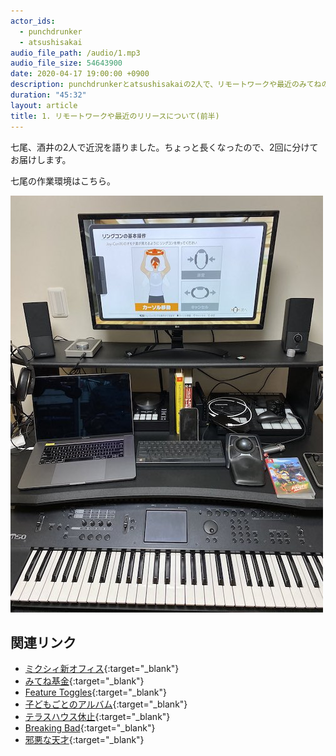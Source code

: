 ```yaml
---
actor_ids:
  - punchdrunker
  - atsushisakai
audio_file_path: /audio/1.mp3
audio_file_size: 54643900
date: 2020-04-17 19:00:00 +0900
description: punchdrunkerとatsushisakaiの2人で、リモートワークや最近のみてねのリリースなどについて話しました。
duration: "45:32"
layout: article
title: 1. リモートワークや最近のリリースについて(前半)
---
```


七尾、酒井の2人で近況を語りました。ちょっと長くなったので、2回に分けてお届けします。

七尾の作業環境はこちら。

![デスク](../images/1/nanao-desk.jpg)

## 関連リンク

- [ミクシィ新オフィス](https://www.businessinsider.jp/post-203998){:target="_blank"}
- [みてね基金](https://media.mitene.us/archives/1583){:target="_blank"}
- [Feature Toggles](https://martinfowler.com/articles/feature-toggles.html){:target="_blank"}
- [子どもごとのアルバム](https://mitene.us/premium){:target="_blank"}
- [テラスハウス休止](http://www.terrace-house.jp/tokyo2019-2020/){:target="_blank"}
- [Breaking Bad](https://www.netflix.com/jp-en/title/70143836){:target="_blank"}
- [邪悪な天才](https://www.netflix.com/jp/title/80158319){:target="_blank"}
